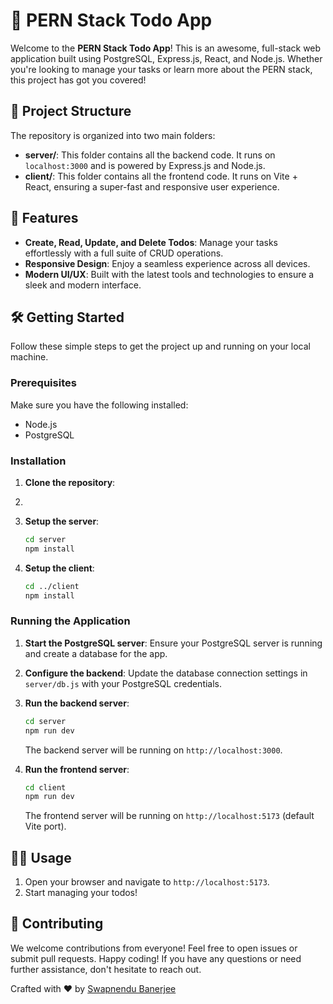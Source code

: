 # 🚀 PERN Stack Todo App

Welcome to the **PERN Stack Todo App**! This is an awesome, full-stack web application built using PostgreSQL, Express.js, React, and Node.js. Whether you're looking to manage your tasks or learn more about the PERN stack, this project has got you covered!

## 📂 Project Structure

The repository is organized into two main folders:

- **server/**: This folder contains all the backend code. It runs on `localhost:3000` and is powered by Express.js and Node.js.
- **client/**: This folder contains all the frontend code. It runs on Vite + React, ensuring a super-fast and responsive user experience.

## 🌟 Features

- **Create, Read, Update, and Delete Todos**: Manage your tasks effortlessly with a full suite of CRUD operations.
- **Responsive Design**: Enjoy a seamless experience across all devices.
- **Modern UI/UX**: Built with the latest tools and technologies to ensure a sleek and modern interface.

## 🛠️ Getting Started

Follow these simple steps to get the project up and running on your local machine.

### Prerequisites

Make sure you have the following installed:

- Node.js
- PostgreSQL

### Installation

1. **Clone the repository**:
2. 
3. **Setup the server**:

   ```sh
   cd server
   npm install
   ```

4. **Setup the client**:

   ```sh
   cd ../client
   npm install
   ```

### Running the Application

1. **Start the PostgreSQL server**: Ensure your PostgreSQL server is running and create a database for the app.

2. **Configure the backend**: Update the database connection settings in `server/db.js` with your PostgreSQL credentials.

3. **Run the backend server**:

   ```sh
   cd server
   npm run dev
   ```

   The backend server will be running on `http://localhost:3000`.

4. **Run the frontend server**:

   ```sh
   cd client
   npm run dev
   ```

   The frontend server will be running on `http://localhost:5173` (default Vite port).

## 🧑‍💻 Usage

1. Open your browser and navigate to `http://localhost:5173`.
2. Start managing your todos!

## 🤝 Contributing

We welcome contributions from everyone! Feel free to open issues or submit pull requests.
Happy coding! If you have any questions or need further assistance, don't hesitate to reach out.



Crafted with ❤️ by [Swapnendu Banerjee](https://github.com/Swapnendu003)
